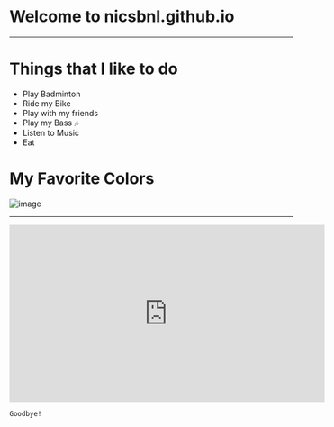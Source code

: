 # Welcome to nicsbnl.github.io
_ _ _
# Things that I like to do
- Play Badminton
- Ride my Bike
- Play with my friends
- Play my Bass 🎶
- Listen to Music
- Eat
# My Favorite Colors
![image](https://user-images.githubusercontent.com/118245558/202370391-f9a7e844-1b1d-4e93-aefa-2326244c0346.png)

_ _ _

<iframe width="560" height="315" src="https://www.youtube.com/embed/kxgj5af8zg4" title="YouTube video player" frameborder="0" allow="accelerometer; autoplay; clipboard-write; encrypted-media; gyroscope; picture-in-picture" allowfullscreen></iframe>

```
Goodbye!
```

